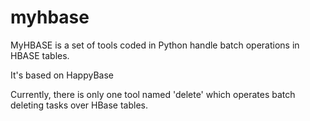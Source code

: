 myhbase
=======

MyHBASE is a set of tools coded in Python handle batch operations in HBASE tables.

It's based on HappyBase

Currently, there is only one tool named 'delete' which operates batch deleting tasks over HBase tables.



